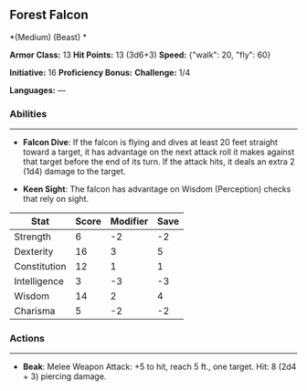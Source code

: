 ## Forest Falcon
*(Medium) (Beast) *

**Armor Class:** 13
**Hit Points:** 13 (3d6+3)
**Speed:** {"walk": 20, "fly": 60}

**Initiative:** 16
**Proficiency Bonus:**
**Challenge:** 1/4

**Languages:** —

### Abilities
 --- 
- **Falcon Dive**: If the falcon is flying and dives at least 20 feet straight toward a target, it has advantage on the next attack roll it makes against that target before the end of its turn. If the attack hits, it deals an extra 2 (1d4) damage to the target.

- **Keen Sight**: The falcon has advantage on Wisdom (Perception) checks that rely on sight.



| Stat | Score | Modifier | Save |
| ---- | ---- | ---- | ---- |
| Strength | 6 | -2 | -2 |
| Dexterity | 16 | 3 | 5 |
| Constitution | 12 | 1 | 1 |
| Intelligence | 3 | -3 | -3 |
| Wisdom | 14 | 2 | 4 |
| Charisma | 5 | -2 | -2 |

### Actions
 --- 
- **Beak**: Melee Weapon Attack: +5 to hit, reach 5 ft., one target. Hit: 8 (2d4 + 3) piercing damage.

